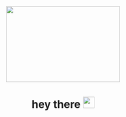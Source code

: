 <div id="header" align="center">
  <img src="https://media.giphy.com/media/lurBd30wKQjA62BDcl/giphy.gif" width="300" height="200"/>
</div>
<div id="bages" align="center">
  <img src="https://komarev.com/ghpvc/?username=denis-adidas" alt=""/>
 </div>
 <h1 align="center">
  hey there
  <img src="https://media.giphy.com/media/hvRJCLFzcasrR4ia7z/giphy.gif" width="30px"/>
</h1>
 


<!--
**denis-adidas/denis-adidas** is a ✨ _special_ ✨ repository because its `README.md` (this file) appears on your GitHub profile.

Here are some ideas to get you started:

- 🔭 I’m currently working on ...
- 🌱 I’m currently learning ...
- 👯 I’m looking to collaborate on ...
- 🤔 I’m looking for help with ...
- 💬 Ask me about ...
- 📫 How to reach me: ...
- 😄 Pronouns: ...
- ⚡ Fun fact: ...
-->
